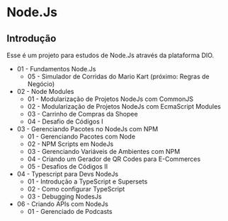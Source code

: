 # Node.Js

## Introdução

Esse é um projeto para estudos de Node.Js através da plataforma DIO.

* 01 - Fundamentos Node.Js
    * 05 - Simulador de Corridas do Mario Kart (próximo: Regras de Negócio)
* 02 - Node Modules
    * 01 - Modularização de Projetos NodeJs com CommonJS
    * 02 - Modularização de Projetos NodeJs com EcmaScript Modules
    * 03 - Carrinho de Compras da Shopee
    * 04 - Desafio de Códigos I
* 03 - Gerenciando Pacotes no NodeJs com NPM
    * 01 - Gerenciando Pacotes com Node
    * 02 - NPM Scripts em NodeJs
    * 03 - Gerenciando Variáveis de Ambientes com NPM
    * 04 - Criando um Gerador de QR Codes para E-Commerces
    * 05 - Desafios de Códigos II
* 04 - Typescript para Devs NodeJs
    * 01 - Introdução a TypeScript e Supersets
    * 02 - Como configurar TypeScript
    * 03 - Debugging NodesJs
* 06 - Criando APIs com NodeJs
    * 01 - Gerenciado de Podcasts
